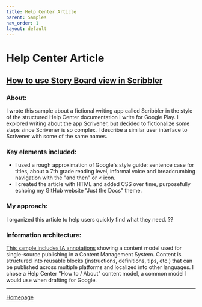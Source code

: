```yaml
---
title: Help Center Article
parent: Samples
nav_order: 1
layout: default
---
```


# Help Center Article
<h2><a href="https://nellcgram.github.io/html/hc_scribbler_gram_sample.html" target="_blank" rel="noopener noreferrer">How to use Story Board view in Scribbler</a></h2>

<h3><b>About:</b></h3>
<p>I wrote this sample about a fictional writing app called Scribbler in the style of the structured Help Center documentation I write for Google Play. I explored writing about the app Scrivener, but decided to fictionalize some steps since Scrivener is so complex. I describe a similar user interface to Scrivener with some of the same names.</p>

<h3><b>Key elements included:</b></h3>
<ul>
<li>I used a rough approximation of Google's style guide: sentence case for titles, about a 7th grade reading level, informal voice and breadcrumbing navigation with the "and then" or < icon.</li>
<li>I created the article with HTML and added CSS over time, purposefully echoing my GitHub website "Just the Docs" theme.</li>
</ul>

<h3><b>My approach:</b></h3>
<p>I organized this article to help users quickly find what they need. ??</p>

<h3><b>Information architecture:</b></h3> 
<p><a href="https://nellcgram.github.io/pdf/hc_scribbler.pdf" target="_blank" rel="noopener noreferrer">This sample includes IA annotations</a> showing a content model used for single-source publishing in a Content Management System. Content is structured into reusable blocks (instructions, definitions, tips, etc.) that can be published across multiple platforms and localized into other languages. I chose a Help Center "How to / About" content model, a common model I would use when drafting for Google.</p>

___

<a href="https://nellcgram.github.io" target="_blank" rel="noopener noreferrer">Homepage</a>
